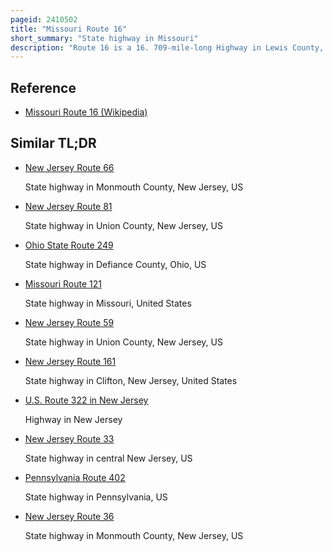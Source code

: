 ```yaml
---
pageid: 2410502
title: "Missouri Route 16"
short_summary: "State highway in Missouri"
description: "Route 16 is a 16. 709-mile-long Highway in Lewis County, Missouri. The western Terminus is located in Route 6 East of Lewistown. The Route passes east along Monticello and a few Rivers. Route 16 then intersects U. S. Route 61. The Route ends at Route B Business and us 61 in Canton. It was once Part of Route 6 but it was rerouted in 1931. The old Alignment was renumbered Route 96 in the same Year. Ten Years later the Route was renamed to route 16."
---
```


## Reference

- [Missouri Route 16 (Wikipedia)](https://en.wikipedia.org/?curid=2410502)

## Similar TL;DR

- [New Jersey Route 66](/tldr/en/new-jersey-route-66)

  State highway in Monmouth County, New Jersey, US

- [New Jersey Route 81](/tldr/en/new-jersey-route-81)

  State highway in Union County, New Jersey, US

- [Ohio State Route 249](/tldr/en/ohio-state-route-249)

  State highway in Defiance County, Ohio, US

- [Missouri Route 121](/tldr/en/missouri-route-121)

  State highway in Missouri, United States

- [New Jersey Route 59](/tldr/en/new-jersey-route-59)

  State highway in Union County, New Jersey, US

- [New Jersey Route 161](/tldr/en/new-jersey-route-161)

  State highway in Clifton, New Jersey, United States

- [U.S. Route 322 in New Jersey](/tldr/en/us-route-322-in-new-jersey)

  Highway in New Jersey

- [New Jersey Route 33](/tldr/en/new-jersey-route-33)

  State highway in central New Jersey, US

- [Pennsylvania Route 402](/tldr/en/pennsylvania-route-402)

  State highway in Pennsylvania, US

- [New Jersey Route 36](/tldr/en/new-jersey-route-36)

  State highway in Monmouth County, New Jersey, US
